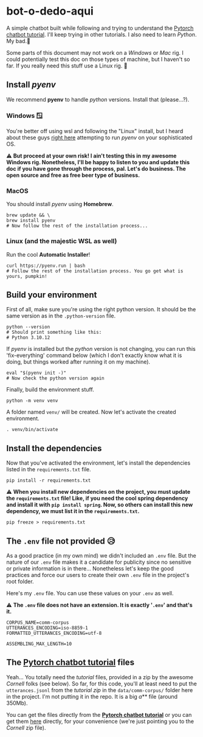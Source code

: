 # bot-o-dedo-aqui

A simple chatbot built while following and trying to understand the [Pytorch chatbot tutorial](https://pytorch.org/tutorials/beginner/chatbot_tutorial.html). I'll keep trying in other tutorials. I also need to learn *Python*. My bad.🙏

Some parts of this document may not work on a *Windows* or *Mac* rig. I could potentially test this doc on those types of machine, but I haven't so far. If you really need this stuff use a Linux rig. 🐧

## Install *pyenv*

We recommend **pyenv** to handle *python* versions. Install that (please...?).

### Windows 🪟

You're better off using wsl and following the "Linux" install, but I heard about these guys [right here](https://github.com/pyenv-win/pyenv-win) attempting to run *pyenv* on your sophisticated OS.

⚠️ **But proceed at your own risk! I ain't testing this in my awesome Windows rig. Nonetheless, I'll be happy to listen to you and update this doc if you have gone through the process, pal. Let's do business. The open source and free as free beer type of business.**

### MacOS

You should install *pyenv* using **Homebrew**.

```shell
brew update && \
brew install pyenv
# Now follow the rest of the installation process...
```

### Linux (and the majestic WSL as well)

Run the cool **Automatic Installer**!

```shell
curl https://pyenv.run | bash
# Follow the rest of the installation process. You go get what is yours, pumpkin!
```

## Build your environment

First of all, make sure you're using the right python version. It should be the same version as in the `.python-version` file.

```shell
python --version
# Should print something like this:
# Python 3.10.12
```

If *pyenv* is installed but the *python* version is not changing, you can run this 'fix-everything' command below (which I don't exactly know what it is doing, but things worked after running it on my machine).

```shell
eval "$(pyenv init -)"
# Now check the python version again
```

Finally, build the environment stuff.

```shell
python -m venv venv
```

A folder named `venv/` will be created. Now let's activate the created environment.

```shell
. venv/bin/activate
```

## Install the dependencies

Now that you've activated the environment, let's install the dependencies listed in the `requirements.txt` file.

```shell
pip install -r requirements.txt
```

⚠️ **When you install new dependencies on the project, you must update the `requirements.txt` file! Like, if you need the cool spring dependency and install it with `pip install spring`. Now, so others can install this new dependency, we must list it in the `requirements.txt`.**

```
pip freeze > requirements.txt
```

## The `.env` file not provided 😥

As a good practice (in my own mind) we didn't included an `.env` file. But the nature of our `.env` file makes it a candidate for publicity since no sensitive or private information is in there... Nonetheless let's keep the good practices and force our users to create their own `.env` file in the project's root folder.

Here's my `.env` file. You can use these values on your `.env` as well.

⚠️ **The `.env` file does not have an extension. It is exactly '`.env`' and that's it.**

```env
CORPUS_NAME=comm-corpus
UTTERANCES_ENCODING=iso-8859-1
FORMATTED_UTTERANCES_ENCODING=utf-8

ASSEMBLING_MAX_LENGTH=10
```

## The [**Pytorch chatbot tutorial**](https://pytorch.org/tutorials/beginner/chatbot_tutorial.html) files

Yeah... You totally need the *tutorial* files, provided in a zip by the awesome *Cornell* folks (see below). So far, for this code, you'll at least need to put the `utterances.jsonl` from the *tutorial zip* in the `data/comm-corpus/` folder here in the project. I'm not putting it in the repo. It is a big *a*** file (around 350Mb). 

You can get the files directly from the [**Pytorch chatbot tutorial**](https://pytorch.org/tutorials/beginner/chatbot_tutorial.html) or you can get them [here](https://zissou.infosci.cornell.edu/convokit/datasets/movie-corpus/movie-corpus.zip) directly, for your convenience (we're just pointing you to the *Cornell* zip file).


